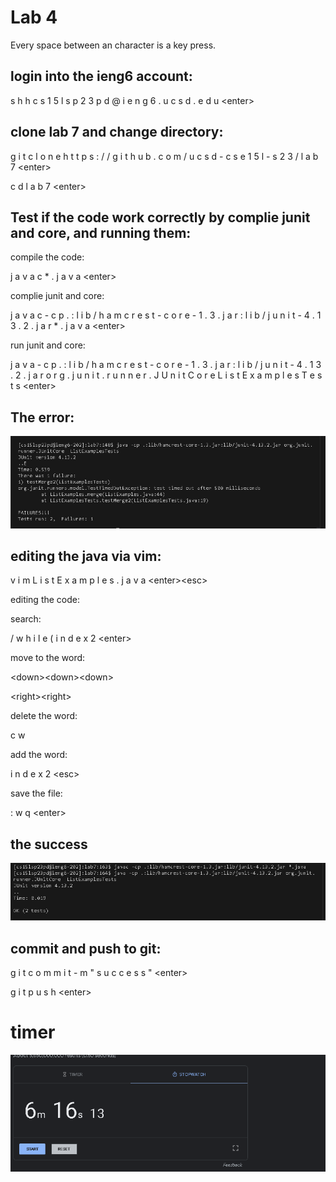 # Lab 4

Every space between an character is a key press.

## login into the ieng6 account:


s h h c s 1 5 l s p 2 3 p d @ i e n g 6 . u c s d . e d u \<enter> 
  
  
## clone lab 7 and change directory:
  
  
g i t c l o n e h t t p s : / / g i t h u b . c o m / u c s d - c s e 1 5 l - s 2 3 / l a b 7 \<enter>
  
  
c d l a b 7 \<enter>
  
  
  
## Test if the code work correctly by complie junit and core, and running them:
compile the code:


j a v a c * . j a v a \<enter>  
  
complie junit and core:

j  a v a c - c p . : l i b / h a m c r e s t - c o r e - 1 . 3 . j a r : l i b / j u n i t - 4 . 1 3 . 2 . j a r * . j a v a \<enter>
  
run junit and core:


j a v a   - c p  . : l i b / h a m c r e s t - c o r e - 1 . 3 . j a r : l i b / j u n i t - 4 . 1 3 . 2 . j a r o r g . j u n i t . r u n n e r . J U n i t C o r e L i s t   E x a m p l e s T e s t s \<enter>
  
  
## The  error:
  ![image](lab444444444.png)


## editing the java via vim:


 v i m  L i s t E x a m p l e s . j a v a \<enter>\<esc>
 
 
 
 editing the  code:
 
 search:
 
 
 / w h i l e ( i n d e x 2 \<enter>
 
 
 move to the word:
 
 
 \<down>\<down>\<down>
 
 
 \<right>\<right>
 
 
 delete the word:
 
 
 c w 
 
 add the word:
 
 
 i n d e x 2 \<esc> 
 
 save the file:
 
 : w  q \<enter>


## the success
![image](correctsad.png)

## commit and push to git:

g i t c o m m i t - m " s u c c e s s " \<enter>


g i t p u s h \<enter>


# timer

![image](timer.png)

